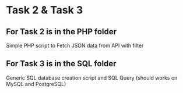 # Task 2 & Task 3
 
## For Task 2 is in the PHP folder 
Simple PHP script to Fetch JSON data from API with filter

## For Task 3 is in the SQL folder
Generic SQL database creation script and SQL Query (should works on MySQL and PostgreSQL)
